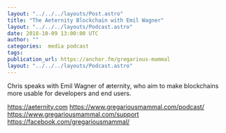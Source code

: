 ```yaml
---
layout: "../../../layouts/Post.astro"
title: "The Aeternity Blockchain with Emil Wagner"
layout: "../../../layouts/Podcast.astro"
date: 2018-10-09 13:00:00 UTC
author: ""
categories:  media podcast
tags:
publication_url: https://anchor.fm/gregarious-mammal
layout: "../../../layouts/Podcast.astro"
---
```

Chris speaks with Emil Wagner of æternity, who aim to make blockchains more usable for developers and end users.

https://aeternity.com
https://www.gregariousmammal.com/podcast/
https://www.gregariousmammal.com/support
https://facebook.com/gregariousmammal/